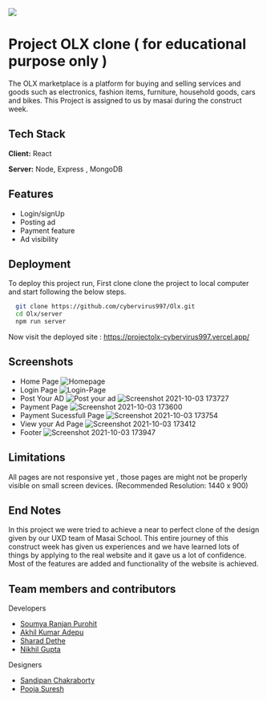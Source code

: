 
![](https://user-images.githubusercontent.com/72969348/135753886-4a3be8eb-6d00-4b86-8a7b-c55c92af065c.png)

    
# Project OLX clone ( for educational purpose only )

The OLX marketplace is a platform for buying and selling services and goods such as electronics, fashion items, furniture, household goods, cars and bikes. This Project is assigned to us by masai during the construct week.


## Tech Stack

**Client:** React 

**Server:** Node, Express , MongoDB

  
## Features

- Login/signUp
- Posting ad 
- Payment feature
- Ad visibility

  
## Deployment

To deploy this project run, First clone clone the project to local computer and start following the below steps.

```bash
  git clone https://github.com/cybervirus997/Olx.git
  cd Olx/server
  npm run server
```
Now visit the deployed site : https://projectolx-cybervirus997.vercel.app/
  
## Screenshots
- Home Page
![Homepage](https://user-images.githubusercontent.com/72969348/135753076-b32dfd7d-545d-42b6-9b0b-37b8cc8f700b.png)
- Login Page
![Login-Page](https://user-images.githubusercontent.com/72969348/135753136-b1c544b9-4ae9-446d-aa6c-9526157cb6dc.png)
- Post Your AD
![Post your ad](https://user-images.githubusercontent.com/72969348/135753181-04e599cc-bc69-4e81-a6f6-afb0bb630793.png)
![Screenshot 2021-10-03 173727](https://user-images.githubusercontent.com/72969348/135753273-c50f3420-b333-467f-b9c9-e43ce4f94e02.png)
- Payment Page
![Screenshot 2021-10-03 173600](https://user-images.githubusercontent.com/72969348/135753310-397bd691-0f06-434d-bc8e-c00a9c767705.png)
- Payment Sucessfull Page
![Screenshot 2021-10-03 173754](https://user-images.githubusercontent.com/72969348/135753329-190183a6-3dff-4c3e-8eae-c229b7c89f11.png)
- View your Ad Page
![Screenshot 2021-10-03 173412](https://user-images.githubusercontent.com/72969348/135753246-5fc77ab8-9c50-4adb-bc61-fb9d5d44ed1d.png)
- Footer
![Screenshot 2021-10-03 173947](https://user-images.githubusercontent.com/72969348/135753355-acfa8853-adf8-45c3-b907-00992d48637e.png)

  
## Limitations

All pages are not responsive yet , those pages are might not be properly visible on small screen devices. (Recommended Resolution: 1440 x 900)

## End Notes

In this project we were tried to achieve a near to perfect clone of the design given by our UXD team of Masai School. This entire journey of this construct week has given us experiences and we have learned lots of things by applying to the real website and it gave us a lot of confidence. Most of the features are added and functionality of the website is achieved.


  
## Team members and contributors

Developers
- [Soumya Ranjan Purohit](https://github.com/cybervirus997)
- [Akhil Kumar Adepu](https://github.com/akhiladepu)
- [Sharad Dethe](https://github.com/Sharad13)
- [Nikhil Gupta](https://github.com/NikhilGuptan)

Designers
- [Sandipan Chakraborty](https://www.behance.net/sandipan007)
- [Pooja Suresh](https://www.behance.net/poojas9)


  

